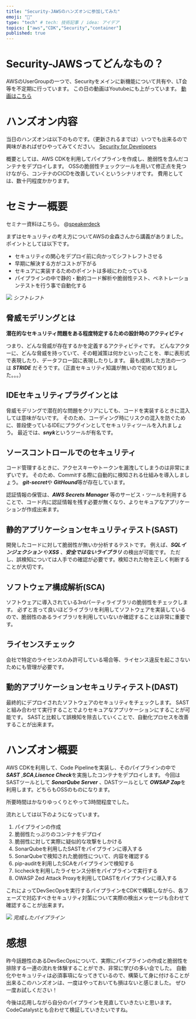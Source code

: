 ```yaml
---
title: "Security-JAWSのハンズオンに参加してみた"
emoji: "🌟"
type: "tech" # tech: 技術記事 / idea: アイデア
topics: ["aws","CDK","Security","container"]
published: true
---
```


# Security-JAWSってどんなもの？

AWSのUserGroupの一つで、Securityをメインに新機能について共有や、LT会等を不定期に行っています。
この日の動画はYoutubeにも上がっています。
[動画はこちら](https://www.youtube.com/live/8NIpg1uGUSk?feature=share)



# ハンズオン内容

当日のハンズオンは以下のものです。（更新されるまでは）いつでも出来るので興味があればぜひやってみてください。
[Security for Developers](https://catalog.workshops.aws/sec4devs/ja-JP/module1)

概要としては、AWS CDKを利用してパイプラインを作成し、脆弱性を含んだコンテナをデプロイします。
OSSの脆弱性チェックツールを用いて修正点を見つけながら、コンテナのCICDを改善していくというシナリオです。
費用としては、数十円程度かかります。


# セミナー概要

セミナー資料はこちら。
@[speakerdeck](0105788bc38e41a185d4e996cf6276df)

まずはセキュリティの考え方についてAWSの金森さんから講義がありました。
ポイントとしては以下です。

* セキュリティの関心をデプロイ前に向かってシフトレフトさせる
* 早期に解決する方がコストが下がる
* セキュアに実装するためのポイントは多岐にわたっている
* パイプラインの中で静的・動的コード解析や脆弱性テスト、ペネトレーションテストを行う事で自動化する


![](https://storage.googleapis.com/zenn-user-upload/1a246ec81839-20230218.png)
*シフトレフト*

## 脅威モデリングとは

**潜在的なセキュリティ問題をある程度特定するための設計時のアクティビティ**

つまり、どんな脅威が存在するかを定義するアクティビティです。
どんなアクターに、どんな脅威を持っていて、その軽減策は何かといったことを、単に表形式で表現したり、データフロー図に表現したりします。
最も成熟した方法の一つは ***STRIDE*** だそうです。（正直セキュリティ知識が無いので初めて知りました。。。）


## IDEセキュリティプラグインとは

脅威モデリングで潜在的な問題をクリアにしても、コードを実装するときに混入しては意味がないです。
そのため、コーディング時にリスクの混入を防ぐために、普段使っているIDEにプラグインとしてセキュリティツールを入れましょう。
最近では、***snyk***というツールが有名です。


## ソースコントロールでのセキュリティ

コード管理するときに、アクセスキーやトークンを漏洩してしまうのは非常にまずいです。
そのため、Commitする際に自動的に検知される仕組みを導入しましょう。
***git-secret***や ***GitHound***等が存在しています。

認証情報の保管は、***AWS Secrets Manager*** 等のサービス・ツールを利用することで、コード内に認証情報を残す必要が無くなり、よりセキュアなアプリケーションが作成出来ます。


## 静的アプリケーションセキュリティテスト(SAST)

開発したコードに対して脆弱性が無いか分析するテストです。
例えば、***SQLインジェクション*** や***XSS*** 、***安全ではないライブラリ*** の検出が可能です。
ただし、誤検知については人手での確認が必要です。検知された物を正しく判断することが大切です。


## ソフトウェア構成解析(SCA)

ソフトウェアに導入されている3rdパーティライブラリの脆弱性をチェックします。
必ずと言って良いほどライブラリを利用してソフトウェアを実装しているので、脆弱性のあるライブラリを利用していないか確認することは非常に重要です。


## ライセンスチェック

会社で特定のライセンスのみ許可している場合等、ライセンス違反を起こさないためにも管理が必要です。


## 動的アプリケーションセキュリティテスト(DAST)

最終的にデプロイされたソフトウェアのセキュリティをチェックします。
SASTと組み合わせて実行することでよりセキュアなアプリケーションにすることが可能です。
SASTと比較して誤検知を除去していくことで、自動化プロセスを改善することが出来ます。



# ハンズオン概要

AWS CDKを利用して、Code Pipelineを実装し、そのパイプラインの中で ***SAST*** ,***SCA***,***Lisence Check***を実施したコンテナをデプロイします。
今回はSASTツールとして ***SonarQube Server*** 、DASTツールとして ***OWSAP Zap***を利用します。どちらもOSSのものになります。

所要時間はかなりゆっくりとやって3時間程度でした。

流れとしては以下のようになっています。
 1. パイプラインの作成
 2. 脆弱性たっぷりのコンテナをデプロイ
 3. 脆弱性に対して実際に疑似的な攻撃をしかける
 4. SonarQubeを利用したSASTをパイプラインに導入する
 5. SonarQubeで検知された脆弱性について、内容を確認する
 6. pip-auditを利用したSCAをパイプラインで検知する
 7. liccheckを利用したライセンス分析をパイプラインで実行する
 8. OWASP Zed Attack Proxyを利用してDASTをパイプラインに導入する

これによってDevSecOpsを実行するパイプラインをCDKで構築しながら、各フェーズで対応すべきセキュリティ対策について実際の検出メッセージも合わせて確認することが出来ます。

![](https://storage.googleapis.com/zenn-user-upload/d127840d2390-20230218.png)
*完成したパイプライン*


# 感想

昨今話題性のあるDevSecOpsについて、実際にパイプラインの作成と脆弱性を排除する一連の流れを体験することができ、非常に学びの多い会でした。
自動化やセキュリティは必須事項になってきているので、構築して身に付けることが出来るこのハンズオンは、一度はやっておいても損はないと感じました。
ぜひ一度お試しください！

今後は応用しながら自分のパイプラインを見直していきたいと思います。
CodeCatalystとも合わせて検証していきたいですね。
